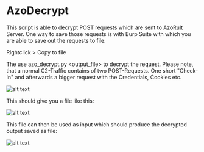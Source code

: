 # AzoDecrypt
This script is able to decrypt POST requests which are sent to AzoRult Server. One way to save those requests is with Burp Suite with which you are able to save out the requests to file:

Rightclick > Copy to file

The use azo_decrypt.py <inputfile> <output_file> to decrypt the request. Please note, that a normal C2-Traffic contains of two POST-Requests. One short "Check-In" and afterwards a bigger request with the Credentials, Cookies etc.
  
![alt text](https://github.com/hariomenkel/AzoDecrypt/raw/master/screenshot.PNG)

This should give you a file like this:

![alt text](https://github.com/hariomenkel/AzoDecrypt/raw/master/screenshot2.PNG)

This file can then be used as input which should produce the decrypted output saved as file:

![alt text](https://github.com/hariomenkel/AzoDecrypt/raw/master/screenshot3.PNG)

  

  


